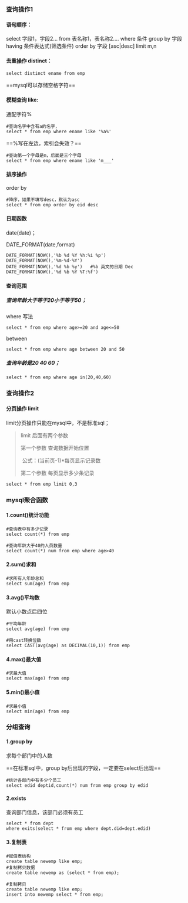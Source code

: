### 查询操作1

#### 语句顺序：

select 字段1，字段2... from 表名称1，表名称2....
where 条件
group by 字段 having 条件表达式(筛选条件)
order by 字段 [asc|desc]
limit m,n





#### 去重操作 distinct：

```mysql
select distinct ename from emp 
```

==mysql可以存储空格字符==





#### 模糊查询 like:

通配字符%

```mysql
#查询名字中含有a的名字，
select * from emp where ename like '%a%'
```

==%写在左边，索引会失效？==



```mysql
#查询第一个字母是m，后面是三个字母
select * from emp where ename like 'm___'
```





#### 排序操作

order by

```mysql
#降序，如果不填写desc，默认为asc
select * from emp order by eid desc
```





#### 日期函数

date(date)；

DATE_FORMAT(date,format) 

```mysql
DATE_FORMAT(NOW(),'%b %d %Y %h:%i %p')
DATE_FORMAT(NOW(),'%m-%d-%Y')
DATE_FORMAT(NOW(),'%d %b %y')   #%b 英文的日期 Dec
DATE_FORMAT(NOW(),'%d %b %Y %T:%f')
```





#### 查询范围

##### 查询年龄大于等于20小于等于50；

where 写法

```mysql
select * from emp where age>=20 and age<=50
```

between

```mysql
select * from emp where age between 20 and 50
```



##### 查询年龄是20 40 60；

```mysql
select * from emp where age in(20,40,60)
```











### 查询操作2

#### 分页操作 limit

limit分页操作只能在mysql中，不是标准sql；

> limit 后面有两个参数
>
> 第一个参数 查询数据开始位置
>
> ​	公式：(当前页-1)*每页显示记录数
>
> 第二个参数 每页显示多少条记录

```mysql
select * from emp limit 0,3
```



### mysql聚合函数

#### 1.count()统计功能

```mysql
#查询表中有多少记录
select count(*) from emp

#查询年龄大于40的人员数量
select count(*) num from emp where age>40
```



#### 2.sum()求和

```mysql
#求所有人年龄总和
select sum(age) from emp 
```





#### 3.avg()平均数

默认小数点后四位

```mysql
#平均年龄
select avg(age) from emp 

#用cast转换位数
select CAST(avg(age) as DECIMAL(10,1)) from emp 
```





#### 4.max()最大值

```mysql
#求最大值
select max(age) from emp 
```





#### 5.min()最小值

```mysql
#求最小值
select min(age) from emp 
```





### 分组查询

#### 1.group by

求每个部门中的人数

==在标准sql中，group by后出现的字段，一定要在select后出现==

```mysql
#统计各部门中有多少个员工
select edid deptid,count(*) num from emp group by edid
```



#### 2.exists

查询部门信息，该部门必须有员工

```mysql
select * from dept
where exits(select * from emp where dept.did=dept.edid)
```





#### 3.复制表

```mysql
#赋值表结构
create table newemp like emp;
#复制拷贝数据
create table newemp as (select * from emp);

#复制拷贝
create table newemp like emp;
insert into newemp select * from emp;

```

